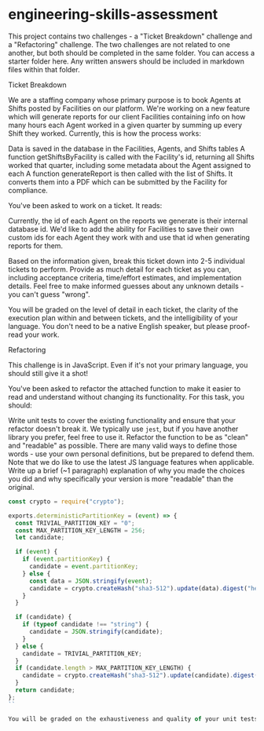 # engineering-skills-assessment

This project contains two challenges - a "Ticket Breakdown" challenge and a "Refactoring" challenge. The two challenges are not related to one another, but both should be completed in the same folder. You can access a starter folder here. Any written answers should be included in markdown files within that folder.


Ticket Breakdown

We are a staffing company whose primary purpose is to book Agents at Shifts posted by Facilities on our platform. We're working on a new feature which will generate reports for our client Facilities containing info on how many hours each Agent worked in a given quarter by summing up every Shift they worked. Currently, this is how the process works:

Data is saved in the database in the Facilities, Agents, and Shifts tables
A function getShiftsByFacility is called with the Facility's id, returning all Shifts worked that quarter, including some metadata about the Agent assigned to each
A function generateReport is then called with the list of Shifts. It converts them into a PDF which can be submitted by the Facility for compliance.


You've been asked to work on a ticket. It reads:

Currently, the id of each Agent on the reports we generate is their internal database id. We'd like to add the ability for Facilities to save their own custom ids for each Agent they work with and use that id when generating reports for them.


Based on the information given, break this ticket down into 2-5 individual tickets to perform. Provide as much detail for each ticket as you can, including acceptance criteria, time/effort estimates, and implementation details. Feel free to make informed guesses about any unknown details - you can't guess "wrong".


You will be graded on the level of detail in each ticket, the clarity of the execution plan within and between tickets, and the intelligibility of your language. You don't need to be a native English speaker, but please proof-read your work.


Refactoring

This challenge is in JavaScript. Even if it's not your primary language, you should still give it a shot!

You've been asked to refactor the attached function to make it easier to read and understand without changing its functionality. For this task, you should:

Write unit tests to cover the existing functionality and ensure that your refactor doesn't break it. We typically use `jest`, but if you have another library you prefer, feel free to use it.
Refactor the function to be as "clean" and "readable" as possible. There are many valid ways to define those words - use your own personal definitions, but be prepared to defend them. Note that we do like to use the latest JS language features when applicable.
Write up a brief (~1 paragraph) explanation of why you made the choices you did and why specifically your version is more "readable" than the original.

```javascript
const crypto = require("crypto");

exports.deterministicPartitionKey = (event) => {
  const TRIVIAL_PARTITION_KEY = "0";
  const MAX_PARTITION_KEY_LENGTH = 256;
  let candidate;

  if (event) {
    if (event.partitionKey) {
      candidate = event.partitionKey;
    } else {
      const data = JSON.stringify(event);
      candidate = crypto.createHash("sha3-512").update(data).digest("hex");
    }
  }

  if (candidate) {
    if (typeof candidate !== "string") {
      candidate = JSON.stringify(candidate);
    }
  } else {
    candidate = TRIVIAL_PARTITION_KEY;
  }
  if (candidate.length > MAX_PARTITION_KEY_LENGTH) {
    candidate = crypto.createHash("sha3-512").update(candidate).digest("hex");
  }
  return candidate;
};
``

You will be graded on the exhaustiveness and quality of your unit tests, the depth of your refactor, and the level of insight into your thought process provided by the written explanation.
